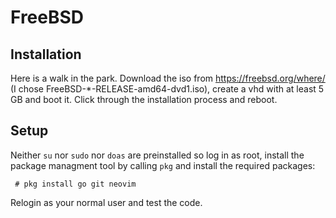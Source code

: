 # FreeBSD

## Installation

Here is a walk in the park.
Download the iso from https://freebsd.org/where/ (I chose FreeBSD-*-RELEASE-amd64-dvd1.iso), create a vhd with at least 5 GB and boot it.
Click through the installation process and reboot.

## Setup
Neither `su` nor `sudo` nor `doas` are preinstalled so log in as root, install the package managment tool by calling `pkg` and install the required packages:
```
 # pkg install go git neovim
```

Relogin as your normal user and test the code.

